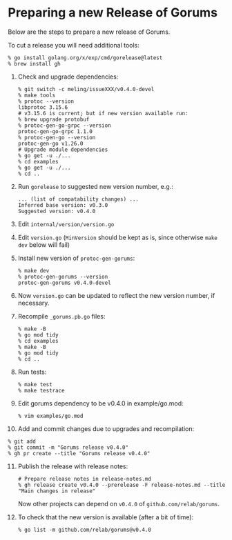 # Preparing a new Release of Gorums

Below are the steps to prepare a new release of Gorums.

To cut a release you will need additional tools:

```shell
% go install golang.org/x/exp/cmd/gorelease@latest
% brew install gh
```

1. Check and upgrade dependencies:

   ```shell
   % git switch -c meling/issueXXX/v0.4.0-devel
   % make tools
   % protoc --version
   libprotoc 3.15.6
   # v3.15.6 is current; but if new version available run:
   % brew upgrade protobuf
   % protoc-gen-go-grpc --version
   protoc-gen-go-grpc 1.1.0
   % protoc-gen-go --version
   protoc-gen-go v1.26.0
   # Upgrade module dependencies
   % go get -u ./...
   % cd examples
   % go get -u ./...
   % cd ..
   ```

2. Run `gorelease` to suggested new version number, e.g.:

   ```text
   ... (list of compatability changes) ...
   Inferred base version: v0.3.0
   Suggested version: v0.4.0
   ```

3. Edit `internal/version/version.go`

4. Edit `version.go` (`MinVersion` should be kept as is, since otherwise `make dev` below will fail)

5. Install new version of `protoc-gen-gorums`:

   ```shell
   % make dev
   % protoc-gen-gorums --version
   protoc-gen-gorums v0.4.0-devel
   ```

6. Now `version.go` can be updated to reflect the new version number, if necessary.

7. Recompile `_gorums.pb.go` files:

   ```shell
   % make -B
   % go mod tidy
   % cd examples
   % make -B
   % go mod tidy
   % cd ..
   ```

8. Run tests:

   ```shell
   % make test
   % make testrace
   ```

9. Edit gorums dependency to be v0.4.0 in example/go.mod:

   ```shell
   % vim examples/go.mod
   ```

10. Add and commit changes due to upgrades and recompilation:

   ```shell
   % git add
   % git commit -m "Gorums release v0.4.0"
   % gh pr create --title "Gorums release v0.4.0"
   ```

11. Publish the release with release notes:

    ```shell
    # Prepare release notes in release-notes.md
    % gh release create v0.4.0 --prerelease -F release-notes.md --title "Main changes in release"
    ```

    Now other projects can depend on `v0.4.0` of `github.com/relab/gorums`.

12. To check that the new version is available (after a bit of time):

    ```shell
    % go list -m github.com/relab/gorums@v0.4.0
    ```
